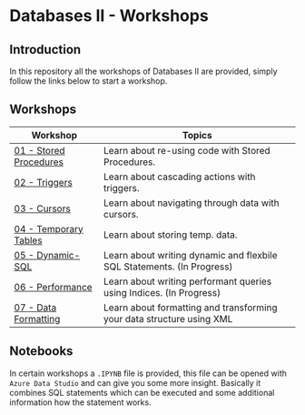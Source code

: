 # Databases II - Workshops

## Introduction

In this repository all the workshops of Databases II are provided, simply follow the links below to start a workshop.

## Workshops

| Workshop | Topics |
| ----- | ---- |
| [01 - Stored Procedures](/workshops/stored-procedures/stored-procedures.md) | Learn about re-using code with Stored Procedures. |
| [02 - Triggers](/workshops/triggers/triggers.md) | Learn about cascading actions with triggers. |
| [03 - Cursors](/workshops/cursors/cursors.md) | Learn about navigating through data with cursors. |
| [04 - Temporary Tables](/workshops/temp-tables/temp-tables.md) | Learn about storing temp. data. |
| [05 - Dynamic-SQL](/workshops/dynamic-sql/dynamic-sql.md) | Learn about writing dynamic and flexbile SQL Statements. (In Progress) |
| [06 - Performance](/workshops/performance/performance.md) | Learn about writing performant queries using Indices. (In Progress)|
| [07 - Data Formatting](/workshops/xml/xml.md) | Learn about formatting and transforming your data structure using XML|

## Notebooks
In certain workshops a `.IPYNB` file is provided, this file can be opened with `Azure Data Studio` and can give you some more insight. Basically it combines SQL statements which can be executed and some additional information how the statement works. 